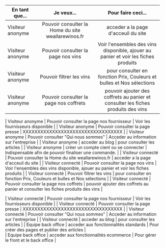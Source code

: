 |   En tant que...      | Je veux...                                                    |  Pour faire ceci...                        |
|---                    |:-:                                                            |:-:                                         |
|    Visiteur anonyme   |    Pouvoir consulter la Home du site weallarewinos.fr         |   acceder a la page d'acceuil du site      |
|    Visiteur anonyme   |    Pouvoir consulter la page nos vins                         |   Voir l'ensembles des vins disponible, ajouer au panier et voir les fiches produits     |
|    Visiteur anonyme   |    Pouvoir filtrer les vins                                   |   pour consulter en fonction Prix, Couleurs et bulles et Nos sélections   |
|    Visiteur anonyme   |    Pouvoir consulter la page nos coffrets                     |   pouvoir ajouter des coffrets au panier et consulter les fiches produits des vins             |

|    Visiteur anonyme   |    Pouvoir consulter la page nos fournisseur                  |   Voir les fournisseurs disponible         |
|    Visiteur anonyme   |    Pouvoir consulter la page presse                           |     XXXXXXXXXXXXXXXXXXXXXXXXXXXXXXXXXX     |
|    Visiteur anonyme   |    Pouvoir consulter "Qui nous sommes"                        |   Acceder au information sur l'entreprise  |
|    Visiteur anonyme   |    acceder au blog                                            |   pour consulter les articles              |
|    Visiteur anonyme   |    créer un compte cient  ou se connecter                     |  Indispensable afin de pouvoir finaliser une commande.                    | 
|    Visiteur connecté  |    Pouvoir consulter la Home du site weallarewinos.fr         |   acceder a la page d'acceuil du site                                     |
|    Visiteur connecté   |    Pouvoir consulter la page nos vins                        |   Voir l'ensembles des vins disponible, ajouer au panier et voir les fiches produits     |
|    Visiteur connecté  |    Pouvoir filtrer les vins                                   |   pour consulter en fonction Prix, Couleurs et bulles et Nos sélections   |
|    Visiteur connecté  |    Pouvoir consulter la page nos coffrets                     |   pouvoir ajouter des coffrets au panier et consulter les fiches produits des vins             |
 
|    Visiteur connecté   |    Pouvoir consulter la page nos fournisseur                  |   Voir les fournisseurs disponible                     |
|    Visiteur connecté   |    Pouvoir consulter la page presse                           |     XXXXXXXXXXXXXXXXXXXXXXXXXXXXXXXXXX                 |
|    Visiteur connecté   |    Pouvoir consulter "Qui nous sommes"                        |   Acceder au information sur l'entreprise              |
|    Visiteur connecté   |    acceder au blog                                            |   pour consulter les articles                          |
|   Equipe back office   |    acceder aux  fonctionnalités standards                     |   Pour créer des pages et publier des articles         |     
|   Equipe back office   |    acceder aux  fonctionnalités ecommerce                     |    Pour gérer le front et le back office               |    





       


